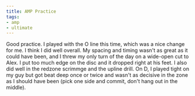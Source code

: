```yaml
---
title: AMP Practice
tags:
- amp
- ultimate
---
```


Good practice. I played with the O line this time, which was a nice change for me. I think I did well overall. My spacing and timing wasn't as great as it could have been, and I threw my only turn of the day on a wide-open cut to Alex. I put too much edge on the disc and it dropped right at his feet. I also did well in the redzone scrimmge and the upline drill. On D, I played tight on my guy but got beat deep once or twice and wasn't as decisive in the zone as I should have been (pick one side and commit, don't hang out in the middle). 
